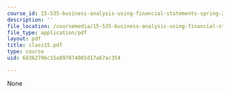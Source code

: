 ```yaml
---
course_id: 15-535-business-analysis-using-financial-statements-spring-2003
description: ''
file_location: /coursemedia/15-535-business-analysis-using-financial-statements-spring-2003/68362706c15a097874085d17a67ac354_class15.pdf
file_type: application/pdf
layout: pdf
title: class15.pdf
type: course
uid: 68362706c15a097874085d17a67ac354

---
```

None